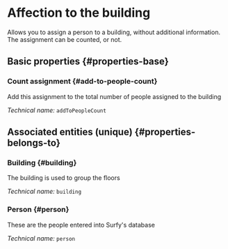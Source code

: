 # Affection to the building
<!--- THIS FILE IS GENERATED PLEASE DO NOT EDIT IT DIRECTLY --->

Allows you to assign a person to a building, without additional information. The assignment can be counted, or not.

<OH code="personToBuilding"/>


## Basic properties {#properties-base}

### Count assignment {#add-to-people-count}

Add this assignment to the total number of people assigned to the building

*Technical name:* ```addToPeopleCount```
<PH code="personToBuilding:addToPeopleCount"/>


## Associated entities (unique) {#properties-belongs-to}

### Building {#building}

The building is used to group the floors

*Technical name:* ```building```
<PH code="personToBuilding:building"/>

### Person {#person}

These are the people entered into Surfy's database

*Technical name:* ```person```
<PH code="personToBuilding:person"/>





